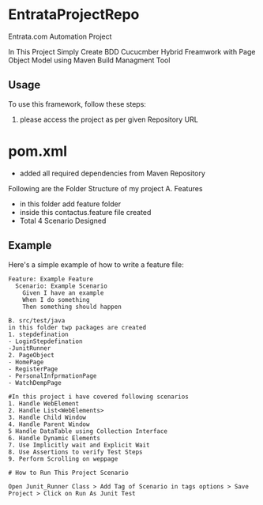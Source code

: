 # EntrataProjectRepo
Entrata.com Automation Project

In This Project Simply Create BDD Cucucmber Hybrid Freamwork with Page Object Model using Maven Build Managment Tool

## Usage
To use this framework, follow these steps:

1.  please access the project as per given Repository URL
# pom.xml
- added all required dependencies from Maven Repository

Following are the Folder Structure of my project
A. Features
- in this folder add feature folder
- inside this contactus.feature file created
- Total 4 Scenario Designed 

## Example
Here's a simple example of how to write a feature file:

```gherkin
Feature: Example Feature
  Scenario: Example Scenario
    Given I have an example
    When I do something
    Then something should happen

B. src/test/java
in this folder twp packages are created
1. stepdefination
- LoginStepdefination
-JunitRunner
2. PageObject
- HomePage
- RegisterPage
- PersonalInfprmationPage
- WatchDempPage

#In this project i have covered following scenarios
1. Handle WebElement
2. Handle List<WebElements>
3. Handle Child Window
4. Handle Parent Window
5 Handle DataTable using Collection Interface
6. Handle Dynamic Elements
7. Use Implicitly wait and Explicit Wait
8. Use Assertions to verify Test Steps
9. Perform Scrolling on weppage

# How to Run This Project Scenario

Open Junit_Runner Class > Add Tag of Scenario in tags options > Save Project > Click on Run As Junit Test


